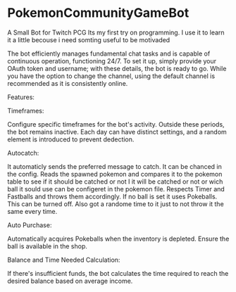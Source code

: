 # PokemonCommunityGameBot
A Small Bot for Twitch PCG
Its my first try on programming. I use it to learn it a little becouse i need somting useful to be motivaded

The bot efficiently manages fundamental chat tasks and is capable of continuous operation, functioning 24/7. 
To set it up, simply provide your OAuth token and username; with these details, the bot is ready to go. 
While you have the option to change the channel, using the default channel is recommended as it is consistently online.


Features:


Timeframes:

  Configure specific timeframes for the bot's activity. 
  Outside these periods, the bot remains inactive. 
  Each day can have distinct settings, and a random element is introduced to prevent dedection.


Autocatch:

  It automaticly sends the preferred message to catch. It can be chanced in the config.
  Reads the spawned pokemon and compares it to the pokemon table to see if it should be catched or not
  I it will be catched or not or wich ball it sould use can be configeret in the pokemon file.
  Respects Timer and Fastballs and throws them accordingly.
  If no ball is set it uses Pokeballs. This can be turned off.
  Also got a randome time to it just to not throw it the same every time.


Auto Purchase:

  Automatically acquires Pokeballs when the inventory is depleted. Ensure the ball is available in the shop.

  
Balance and Time Needed Calculation:

  If there's insufficient funds, the bot calculates the time required to reach the desired balance based on average income.
  
